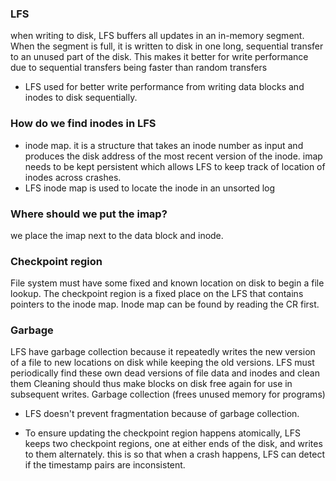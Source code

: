 ### LFS
when writing to disk, LFS buffers all updates in an in-memory segment. When the segment is full, it is written to disk in one long, sequential transfer to an unused part of the disk. This makes it better for write performance due to sequential transfers being faster than random transfers
- LFS used for better write performance from writing data blocks and inodes to disk sequentially. 


### How do we find inodes in LFS
- inode map. it is a structure that takes an inode number as input and produces the disk address of the most recent version of the inode. imap needs to be kept persistent which allows LFS to keep track of location of inodes across crashes. 
- LFS inode map is used to locate the inode in an unsorted log

### Where should we put the imap?
we place the imap next to the data block and inode. 



### Checkpoint region
File system must have some fixed and known location on disk to begin a file lookup. The checkpoint region is a fixed place on the LFS that contains pointers to the inode map.  Inode map can be found by reading the CR first. 


### Garbage
LFS have garbage collection because it repeatedly writes the new version of a file to new locations on disk while keeping the old versions. LFS must periodically find these own dead versions of file data and inodes and clean them
Cleaning should thus make blocks on disk free again for use in subsequent writes. 
Garbage collection (frees unused memory for programs)
- LFS doesn't prevent fragmentation because of garbage collection.



- To ensure updating the checkpoint region happens atomically, LFS keeps two checkpoint regions, one at either ends of the disk, and writes to them alternately. this is so that when a crash happens, LFS can detect if the timestamp pairs are inconsistent. 